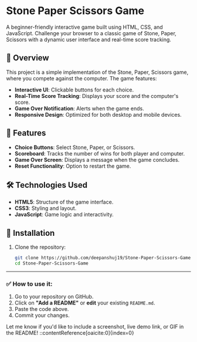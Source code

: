 # Stone Paper Scissors Game

A beginner-friendly interactive game built using HTML, CSS, and JavaScript. Challenge your browser to a classic game of Stone, Paper, Scissors with a dynamic user interface and real-time score tracking.

## 📌 Overview

This project is a simple implementation of the Stone, Paper, Scissors game, where you compete against the computer. The game features:

- **Interactive UI**: Clickable buttons for each choice.
- **Real-Time Score Tracking**: Displays your score and the computer's score.
- **Game Over Notification**: Alerts when the game ends.
- **Responsive Design**: Optimized for both desktop and mobile devices.

## 🚀 Features

- **Choice Buttons**: Select Stone, Paper, or Scissors.
- **Scoreboard**: Tracks the number of wins for both player and computer.
- **Game Over Screen**: Displays a message when the game concludes.
- **Reset Functionality**: Option to restart the game.

## 🛠️ Technologies Used

- **HTML5**: Structure of the game interface.
- **CSS3**: Styling and layout.
- **JavaScript**: Game logic and interactivity.

## 📂 Installation

1. Clone the repository:

   ```bash
   git clone https://github.com/deepanshuj19/Stone-Paper-Scissors-Game.git
   cd Stone-Paper-Scissors-Game

---

### ✅ How to use it:

1. Go to your repository on GitHub.
2. Click on **"Add a README"** or **edit** your existing `README.md`.
3. Paste the code above.
4. Commit your changes.

Let me know if you'd like to include a screenshot, live demo link, or GIF in the README!
::contentReference[oaicite:0]{index=0}
 
